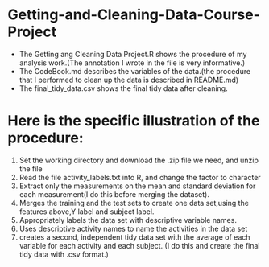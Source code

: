 # Getting-and-Cleaning-Data-Course-Project

* The Getting ang Cleaning Data Project.R shows the procedure of my analysis work.(The annotation I wrote in the file is very informative.)
* The CodeBook.md describes the variables of the data.(the procedure that I performed to clean up the data is described in README.md)
* The final_tidy_data.csv shows the final tidy data after cleaning.



# Here is the specific illustration of the procedure:


1. Set the working directory and download the .zip file we need, and unzip the file
2. Read the file activity_labels.txt into R, and change the factor to character
3. Extract only the measurements on the mean and standard deviation for each measurement(I do this before merging the dataset).
4. Merges the training and the test sets to create one data set,using the features above,Y label and subject label.
5. Appropriately labels the data set with descriptive variable names.
6. Uses descriptive activity names to name the activities in the data set
7. creates a second, independent tidy data set with the average of each variable for each activity and each subject. (I do this and create the final tidy data with .csv format.)
